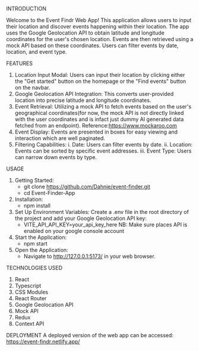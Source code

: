 <!-- EVENT FINDR APPLICATION -->

INTRODUCTION

Welcome to the Event Findr Web App! This application allows users to input their location and discover events happening within their location. The app uses the Google Geolocation API to obtain latitude and longitude coordinates for the user's chosen location. Events are then retrieved using a mock API based on these coordinates. Users can filter events by date, location, and event type.

FEATURES

1. Location Input Modal: Users can input their location by clicking either the "Get started" button on the homepage or the "Find events" button on the navbar.
2. Google Geolocation API Integration: This converts user-provided location into precise latitude and longitude coordinates.
3. Event Retrieval: Utilizing a mock API to fetch events based on the user's geographical coordinates(for now, the mock API is not directly linked with the user coordinates and is infact just dummy AI generated data fetched from an endpoint). Reference:https://www.mockaroo.com
4. Event Display: Events are presented in boxes for easy viewing and interaction which are well paginated.
5. Filtering Capabilities:
   i. Date: Users can filter events by date.
   ii. Location: Events can be sorted by specific event addresses.
   iii. Event Type: Users can narrow down events by type.

USAGE

1. Getting Started:
   - git clone https://github.com/Dahnie/event-finder.git
   - cd Event-Finder-App
2. Installation:
   - npm install
3. Set Up Environment Variables:
   Create a .env file in the root directory of the project and add your Google Geolocation API key:
   - VITE_API_API_KEY=your_api_key_here
     NB: Make sure places API is enabled on your google console account
4. Start the Application:
   - npm start
5. Open the Application:
   - Navigate to http://127.0.0.1:5173/ in your web browser.

TECHNOLOGIES USED

1. React
2. Typescript
3. CSS Modules
4. React Router
5. Google Geolocation API
6. Mock API
7. Redux
8. Context API

DEPLOYMENT
A deployed version of the web app can be accessed: https://event-findr.netlify.app/
